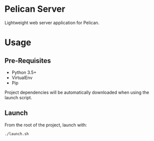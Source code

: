 # Pelican Server
Lightweight web server application for Pelican.

# Usage

## Pre-Requisites

* Python 3.5+
* VirtualEnv
* Pip

Project dependencies will be automatically downloaded when using the launch script.

## Launch

From the root of the project, launch with:

```bash
./launch.sh
```
